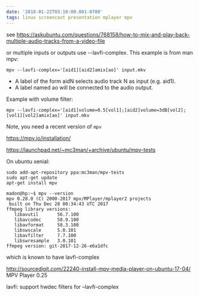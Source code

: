 ```yaml
---
date: '2018-01-22T03:10:00.001-0700'
tags: linux screencast presentation mplayer mpv
---
```




see https://askubuntu.com/questions/768158/how-to-mix-and-play-back-multiple-audio-tracks-from-a-video-file



or multiple inputs or outputs use --lavfi-complex. This example is from man mpv:
```
mpv --lavfi-complex='[aid1][aid2]amix[ao]' input.mkv
```


* A label of the form aidN selects audio track N as input (e.g. aid1).
* A label named ao will be connected to the audio output.

Example with volume filter:

```
mpv --lavfi-complex='[aid1]volume=0.5[vol1];[aid2]volume=3dB[vol2];[vol1][vol2]amix[ao]' input.mkv
```


Note, you need a recent version of `mpv`

https://mpv.io/installation/

https://launchpad.net/~mc3man/+archive/ubuntu/mpv-tests

On ubuntu xenial:

```
sudo add-apt-repository ppa:mc3man/mpv-tests
sudo apt-get update
apt-get install mpv
 ```


```
madon@hp:~$ mpv --version
mpv 0.28.0 (C) 2000-2017 mpv/MPlayer/mplayer2 projects
 built on Thu Dec 28 00:34:43 UTC 2017
ffmpeg library versions:
   libavutil       56.7.100
   libavcodec      58.9.100
   libavformat     58.3.100
   libswscale      5.0.101
   libavfilter     7.7.100
   libswresample   3.0.101
ffmpeg version: git-2017-12-26-e6a1dfc

```

which is known to have lavfi-complex

http://sourcedigit.com/22240-install-mpv-media-player-on-ubuntu-17-04/
MPV Player 0.25

lavfi: support hwdec filters for –lavfi-complex
